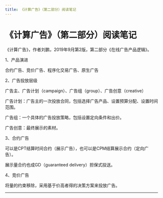 ```yaml
---
title: 《计算广告》（第二部分）阅读笔记
---
```


# 《计算广告》（第二部分）阅读笔记

<script type="text/javascript" src="/include/head.js"></script>

《计算广告》，作者刘鹏，2019年9月第2版，第二部分《在线广告产品逻辑》。

1、产品演进

合约广告、竞价广告、程序化交易广告、原生广告

2、广告投放层级

广告主、广告计划（campaign）、广告组（group）、广告创意（creative）

广告计划：广告主的一次投放合同，包括选择广告产品、设置预算分配、设置时间范围。

广告组：一个具体的广告投放策略，包括设置定向条件和出价。

广告创意：最终展示的素材。

3、合约广告

可以是CPT结算时间合约（展示广告），也可以是CPM结算展示合约（定向广告）。

展示量合约也成GD（guaranteed delivery）担保式投送。

4、竞价广告

将量的约束移除，采用基于价高者得的决策方案来投放广告。



---

<script type="text/javascript" src="/include/tail.js"></script>
